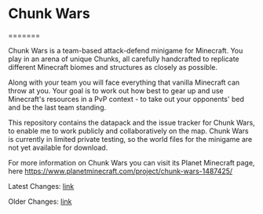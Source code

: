 # Chunk Wars

=======

Chunk Wars is a team-based attack-defend minigame for Minecraft.  You play in an arena of unique Chunks, all carefully handcrafted to replicate different Minecraft biomes and structures as closely as possible.

Along with your team you will face everything that vanilla Minecraft can throw at you. Your goal is to work out how best to gear up and use Minecraft's resources in a PvP context - to take out your opponents' bed and be the last team standing.

This repository contains the datapack and the issue tracker for Chunk Wars, to enable me to work publicly and collaboratively on the map. Chunk Wars is currently in limited private testing, so the world files for the minigame are not yet available for download.

For more information on Chunk Wars you can visit its Planet Minecraft page, here https://www.planetminecraft.com/project/chunk-wars-1487425/

Latest Changes: [link](CHANGES.md)

Older Changes: [link](CHANGES_OLD.md)